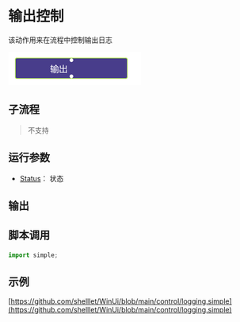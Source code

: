 # 输出控制 
该动作用来在流程中控制输出日志

![action](./images/2022-12-26_163737.png ':size=90%')


## 子流程
> 不支持


## 运行参数

* [Status](../../enums/WorkStatus.md)： 状态

## 输出


## 脚本调用

```python
import simple;

```

## 示例

[https://github.com/shelllet/WinUi/blob/main/control/logging.simple](https://github.com/shelllet/WinUi/blob/main/control/logging.simple)

